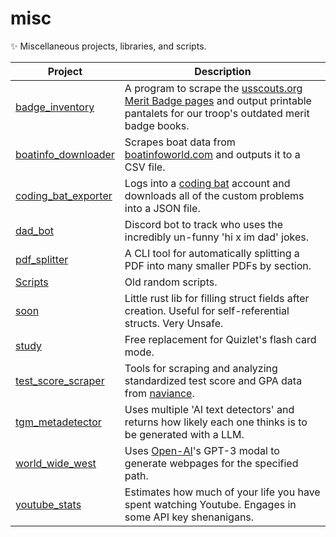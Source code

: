 # misc

✨ Miscellaneous projects, libraries, and scripts.

| Project                                     | Description                                                                                                                                                                       |
| ------------------------------------------- | --------------------------------------------------------------------------------------------------------------------------------------------------------------------------------- |
| [badge_inventory](/badge_inventory)         | A program to scrape the [usscouts.org Merit Badge pages](http://usscouts.org/usscouts/meritbadges.asp) and output printable pantalets for our troop's outdated merit badge books. |
| [boatinfo_downloader](/boatinfo_downloader) | Scrapes boat data from [boatinfoworld.com](https://www.boatinfoworld.com) and outputs it to a CSV file.                                                                           |
| [coding_bat_exporter](/coding_bat_exporter) | Logs into a [coding bat](https://codingbat.com) account and downloads all of the custom problems into a JSON file.                                                                |
| [dad_bot](/dad_bot)                         | Discord bot to track who uses the incredibly un-funny 'hi x im dad' jokes.                                                                                                        |
| [pdf_splitter](/pdf_splitter/)              | A CLI tool for automatically splitting a PDF into many smaller PDFs by section.                                                                                                   |
| [Scripts](/Scripts)                         | Old random scripts.                                                                                                                                                               |
| [soon](/soon)                               | Little rust lib for filling struct fields after creation. Useful for self-referential structs. Very Unsafe.                                                                       |
| [study](/study)                             | Free replacement for Quizlet's flash card mode.                                                                                                                                   |
| [test_score_scraper](/test_score_scraper)   | Tools for scraping and analyzing standardized test score and GPA data from [naviance](https://naviance.com).                                                                      |
| [tgm_metadetector](/tgm_metadetector)       | Uses multiple 'AI text detectors' and returns how likely each one thinks is to be generated with a LLM.                                                                           |
| [world_wide_west](/world_wide_west)         | Uses [Open-AI](https://openai.com)'s GPT-3 modal to generate webpages for the specified path.                                                                                     |
| [youtube_stats](/youtube_stats)             | Estimates how much of your life you have spent watching Youtube. Engages in some API key shenanigans.                                                                             |
